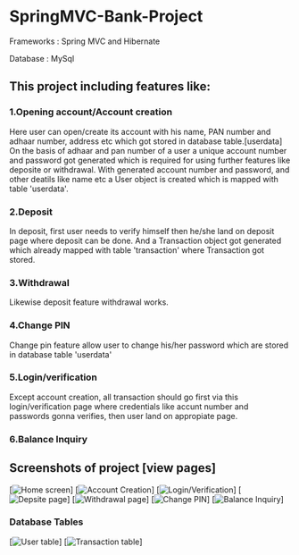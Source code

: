 # SpringMVC-Bank-Project

Frameworks : Spring MVC and  Hibernate
             
Database :   MySql

## This project including features like:

### 1.Opening account/Account creation
   Here user can open/create its account with his name, PAN number and adhaar number, address etc which got stored in database table.[userdata]
   On the basis of adhaar and pan number of a user a unique account number and password got generated which is required for using further features like deposite or withdrawal.
   With generated account number and password, and other deatils like name etc a User object is created which is mapped with table 'userdata'.

### 2.Deposit
  In deposit, first user needs to verify himself then he/she land on deposit page where deposit can be done. And a Transaction object got generated which already mapped with table 'transaction' where Transaction got stored.
  
### 3.Withdrawal
  Likewise deposit feature withdrawal works.
  
### 4.Change PIN
  Change pin feature allow user to change his/her password which are stored in database table 'userdata' 

### 5.Login/verification
  Except account creation, all transaction should go first via this login/verification page where credentials like accunt number and passwords gonna verifies, then user land on appropiate page. 
  
### 6.Balance Inquiry
  
  ## Screenshots of project [view pages]
  [![Home screen](https://github.com/Shankytomar/SpringMVC-Bank-Project/tree/master/Screenshots/homepage.jpg)]
  [![Account Creation](https://github.com/Shankytomar/SpringMVC-Bank-Project/tree/master/Screenshots/openaccount.jpg)]
  [![Login/Verification](https://github.com/Shankytomar/SpringMVC-Bank-Project/tree/master/Screenshots/loginIn.jgp.jpg)]
  [![Depsite page](https://github.com/Shankytomar/SpringMVC-Bank-Project/tree/master/Screenshots/deposite.jpg)]
  [![Withdrawal page](https://github.com/Shankytomar/SpringMVC-Bank-Project/tree/master/Screenshots/withdrawal.jpg)]
  [![Change PIN](https://github.com/Shankytomar/SpringMVC-Bank-Project/tree/master/Screenshots/changepin.jpg)]
  [![Balance Inquiry](https://github.com/Shankytomar/SpringMVC-Bank-Project/tree/master/Screenshots/balance.jpg)]
  ### Database Tables
  [![User table](https://github.com/Shankytomar/SpringMVC-Bank-Project/tree/master/Screenshots/userdata.jpg)]
  [![Transaction table](https://github.com/Shankytomar/SpringMVC-Bank-Project/tree/master/Screenshots/transaction.jpg)]
  
  
